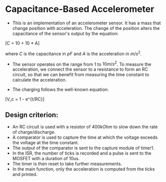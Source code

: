 # Capacitance-Based Accelerometer

* This is an implementation of an accelerometer sensor. It has a mass that change position with acceleration. The change of the position alters the capacitance of the sensor's output by the equation:

\[C = 10 + 10 * A\]

where $C$ is the capacitance in $pF$ and $A$ is the acceleration in $m/s^2$.

* The sensor operates on the range from $1$ to $10 m/s^2$. To measure the acceleration, we connect the sensor to a resistance to form an RC circuit, so that we can benefit from measuring the time constant to calculate the acceleration.

* The charging follows the well-known equation:

\[V_c = 1 - e^{t/RC}\]

## Design criterion:
- An RC circuit is used with a resistor of $400 kOhm$ to slow down the rate of charge/discharge.
- A comparator is used to capture the time at which the voltage exceeds the voltage at the time constant.
- The output of the comparator is sent to the capture module of timer1.
- In the ISR, the number of ticks is recorded and a pulse is sent to the MOSFET with a duration of 10us.
- The timer is then reset to take further measurements.
- In the main function, only the acceleration is computed from the ticks and
printed.

